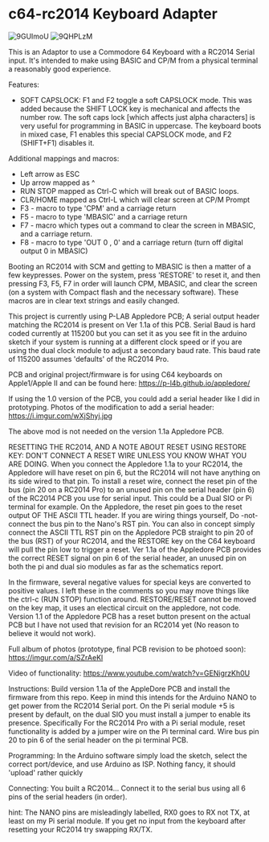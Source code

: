 # c64-rc2014 Keyboard Adapter

![9GUImoU](https://user-images.githubusercontent.com/20172602/211600381-6906a9a3-3090-48c3-ba9f-f7db9339cd67.jpeg)
![9QHPLzM](https://user-images.githubusercontent.com/20172602/211600421-cd21f051-5454-4a4b-aee5-e41381c1cbc0.jpeg)

This is an Adaptor to use a Commodore 64 Keyboard with a RC2014 Serial input. It's intended to make using BASIC and CP/M from a physical terminal a reasonably good experience.

Features:

- SOFT CAPSLOCK: F1 and F2 toggle a soft CAPSLOCK mode. This was added because the SHIFT LOCK key is mechanical and affects the number row. The soft caps lock [which affects just alpha characters] is very useful for programming in BASIC in uppercase. The keyboard boots in mixed case, F1 enables this special CAPSLOCK mode, and F2 (SHIFT+F1) disables it.

Additional mappings and macros:

- Left arrow as ESC
- Up arrow mapped as ^
- RUN STOP mapped as Ctrl-C which will break out of BASIC loops.
- CLR/HOME mapped as Ctrl-L which will clear screen at CP/M Prompt
- F3 - macro to type 'CPM' and a carriage return
- F5 - macro to type 'MBASIC' and a carriage return
- F7 - macro which types out a command to clear the screen in MBASIC, and a carriage return.
- F8 - macro to type 'OUT 0 , 0' and a carriage return (turn off digital output 0 in MBASIC) 

Booting an RC2014 with SCM and getting to MBASIC is then a matter of a few keypresses. Power on the system, press 'RESTORE' to reset it, and then pressing F3, F5, F7 in order will launch CPM, MBASIC, and clear the screen (on a system with Compact flash and the necessary software). These macros are in clear text strings and easily changed.

This project is currently using P-LAB Appledore PCB; A serial output header matching the RC2014 is present on Ver 1.1a of this PCB. Serial Baud is hard coded currently at 115200 but you can set it as you see fit in the arduino sketch if your system is running at a different clock speed or if you are using the dual clock module to adjust a secondary baud rate. This baud rate of 115200 assumes 'defaults' of the RC2014 Pro. 

PCB and original project/firmware is for using C64 keyboards on Apple1/Apple II and can be found here:
https://p-l4b.github.io/appledore/

If using the 1.0 version of the PCB, you could add a serial header like I did in prototyping. Photos of the modification to add a serial header:
https://i.imgur.com/wXjShyj.jpg

The above mod is not needed on the version 1.1a Appledore PCB. 

RESETTING THE RC2014, AND A NOTE ABOUT RESET USING RESTORE KEY: 
DON'T CONNECT A RESET WIRE UNLESS YOU KNOW WHAT YOU ARE DOING. When you connect the Appledore 1.1a to your RC2014, the Appledore will have reset on pin 6, but the RC2014 will not have anything on its side wired to that pin. To install a reset wire, connect the reset pin of the bus (pin 20 on a RC2014 Pro) to an unused pin on the serial header (pin 6) of the RC2014 PCB you use for serial input. This could be a Dual SIO or Pi terminal for example. On the Appledore, the reset pin goes to the reset output OF THE ASCII TTL header. If you are wiring things yourself, Do -not- connect the bus pin to the Nano's RST pin. You can also in concept simply connect the ASCII TTL RST pin on the Appledore PCB straight to pin 20 of the bus (RST) of your RC2014, and the RESTORE key on the C64 keyboard will pull the pin low to trigger a reset. Ver 1.1a of the Appledore PCB provides the correct RESET signal on pin 6 of the serial header, an unused pin on both the pi and dual sio modules as far as the schematics report. 

In the firmware, several negative values for special keys are converted to positive values. I left these in the comments so you may move things like the ctrl-c (RUN STOP) function around. RESTORE/RESET cannot be moved on the key map, it uses an electical circuit on the appledore, not code. Version 1.1 of the Appledore PCB has a reset button present on the actual PCB but I have not used that revision for an RC2014 yet (No reason to believe it would not work).

Full album of photos (prototype, final PCB revision to be photoed soon):
https://imgur.com/a/SZrAeKl

Video of functionality:
https://www.youtube.com/watch?v=GENigrzKh0U

Instructions:
Build version 1.1a of the AppleDore PCB and install the firmware from this repo. Keep in mind this intends for the Arduino NANO to get power from the RC2014 Serial port. On the Pi serial module +5 is present by default, on the dual SIO you must install a jumper to enable its presence. Specifically For the RC2014 Pro with a Pi serial module, reset functionality is added by a jumper wire on the Pi terminal card. Wire bus pin 20 to pin 6 of the serial header on the pi terminal PCB.  

Programming:
In the Arduino software simply load the sketch, select the correct port/device, and use Arduino as ISP. Nothing fancy, it should 'upload' rather quickly

Connecting:
You built a RC2014... Connect it to the serial bus using all 6 pins of the serial headers (in order).

hint: The NANO pins are misleadingly labelled, RX0 goes to RX not TX, at least on my Pi serial module. If you get no input from the keyboard after resetting your RC2014 try swapping RX/TX. 
